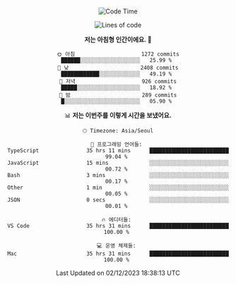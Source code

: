 <div align="center">

<br />

 <!--START_SECTION:waka-->
![Code Time](http://img.shields.io/badge/Code%20Time-1%2C737%20hrs%2055%20mins-blue)

![Lines of code](https://img.shields.io/badge/%EC%A0%80%EB%8A%94%20%EC%97%AC%ED%83%9C%EA%B9%8C%EC%A7%80%20-3.3%20million%20%EC%A4%84%EC%9D%98%20%EC%BD%94%EB%93%9C%EB%A5%BC%20%EC%9E%91%EC%84%B1%ED%96%88%EC%96%B4%EC%9A%94.-blue)

**저는 아침형 인간이에요. 🐤** 

```text
🌞 아침                     1272 commits        ██████░░░░░░░░░░░░░░░░░░░   25.99 % 
🌆 낮　                     2408 commits        ████████████░░░░░░░░░░░░░   49.19 % 
🌃 저녁                     926 commits         █████░░░░░░░░░░░░░░░░░░░░   18.92 % 
🌙 밤　                     289 commits         █░░░░░░░░░░░░░░░░░░░░░░░░   05.90 % 
```


📊 **저는 이번주를 이렇게 시간을 보냈어요.** 

```text
🕑︎ Timezone: Asia/Seoul

💬 프로그래밍 언어들: 
TypeScript               35 hrs 11 mins      █████████████████████████   99.04 % 
JavaScript               15 mins             ░░░░░░░░░░░░░░░░░░░░░░░░░   00.72 % 
Bash                     3 mins              ░░░░░░░░░░░░░░░░░░░░░░░░░   00.17 % 
Other                    1 min               ░░░░░░░░░░░░░░░░░░░░░░░░░   00.05 % 
JSON                     0 secs              ░░░░░░░░░░░░░░░░░░░░░░░░░   00.01 % 

🔥 에디터들: 
VS Code                  35 hrs 31 mins      █████████████████████████   100.00 % 

💻 운영 체제들: 
Mac                      35 hrs 31 mins      █████████████████████████   100.00 % 
```


 Last Updated on 02/12/2023 18:38:13 UTC
<!--END_SECTION:waka-->

</div>
